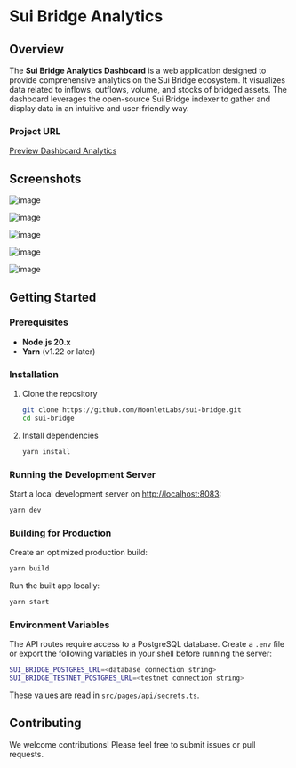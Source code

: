 # Sui Bridge Analytics

## Overview

The **Sui Bridge Analytics Dashboard** is a web application designed to provide comprehensive analytics on the Sui Bridge ecosystem. It visualizes data related to inflows, outflows, volume, and stocks of bridged assets. The dashboard leverages the open-source Sui Bridge indexer to gather and display data in an intuitive and user-friendly way.

### Project URL

[Preview Dashboard Analytics](https://suianalytics.io)

## Screenshots

![image](https://github.com/user-attachments/assets/d50edaa2-247d-49ce-9df3-0ef2ad8daf94)

![image](https://github.com/user-attachments/assets/c6df9aad-2b86-451d-a225-1b9505189837)

![image](https://github.com/user-attachments/assets/afdd7c47-eaeb-44b1-956d-3f901a360225)

![image](https://github.com/user-attachments/assets/ef382160-140b-4488-871a-e5f83cbece81)

![image](https://github.com/user-attachments/assets/d17bac49-da89-4a36-929c-b0edf401e005)




## Getting Started

### Prerequisites

- **Node.js 20.x**
- **Yarn** (v1.22 or later)

### Installation

1. Clone the repository
   ```bash
   git clone https://github.com/MoonletLabs/sui-bridge.git
   cd sui-bridge
   ```
2. Install dependencies
   ```bash
   yarn install
   ```

### Running the Development Server

Start a local development server on <http://localhost:8083>:

```bash
yarn dev
```

### Building for Production

Create an optimized production build:

```bash
yarn build
```

Run the built app locally:

```bash
yarn start
```

### Environment Variables

The API routes require access to a PostgreSQL database. Create a `.env` file or export the following variables in your shell before running the server:

```bash
SUI_BRIDGE_POSTGRES_URL=<database connection string>
SUI_BRIDGE_TESTNET_POSTGRES_URL=<testnet connection string>
```

These values are read in `src/pages/api/secrets.ts`.

## Contributing

We welcome contributions! Please feel free to submit issues or pull requests.

